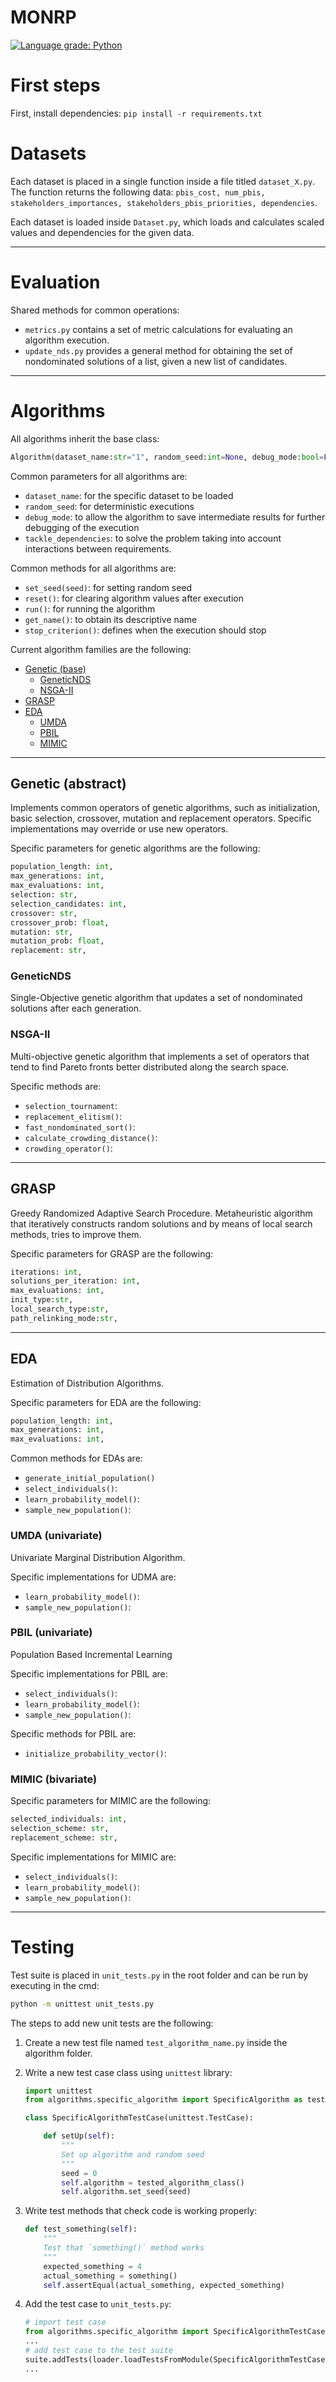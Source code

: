 # MONRP
[![Language grade: Python](https://img.shields.io/lgtm/grade/python/g/victorperezpiqueras/MONRP.svg?logo=lgtm&logoWidth=18)](https://lgtm.com/projects/g/victorperezpiqueras/MONRP/context:python)


# First steps
 
First, install dependencies: ```pip install -r requirements.txt```



# Datasets
Each dataset is placed in a single function inside a file titled ```dataset_X.py```. The function returns the following data: ```pbis_cost, num_pbis, stakeholders_importances, stakeholders_pbis_priorities, dependencies```.

Each dataset is loaded inside ```Dataset.py```, which loads and calculates scaled values and dependencies for the given data.

---

# Evaluation
Shared methods for common operations:
- ```metrics.py``` contains a set of metric calculations for evaluating an algorithm execution.
- ```update_nds.py``` provides a general method for obtaining the set of nondominated solutions of a list, given a new list of candidates.

---

# Algorithms
All algorithms inherit the base class:
```python 
Algorithm(dataset_name:str="1", random_seed:int=None, debug_mode:bool=False, tackle_dependencies:bool=False)
```
Common parameters for all algorithms are: 
- ```dataset_name```: for the specific dataset to be loaded
- ```random_seed```: for deterministic executions
- ```debug_mode```: to allow the algorithm to save intermediate results for further debugging of the execution
- ```tackle_dependencies```: to solve the problem taking into account interactions between requirements.

Common methods for all algorithms are:
- ```set_seed(seed)```: for setting random seed
- ```reset()```: for clearing algorithm values after execution
- ```run()```: for running the algorithm
- ```get_name()```: to obtain its descriptive name
- ```stop_criterion()```: defines when the execution should stop

Current algorithm families are the following:
- [Genetic (base)](#genetic-abstract)
    - [GeneticNDS](#geneticnds)
    - [NSGA-II](#nsga-ii)
- [GRASP](#grasp)
- [EDA](#eda)
    - [UMDA](#umda-univariate)
    - [PBIL](#pbil-univariate)
    - [MIMIC](#mimic-bivariate)


 ---


## Genetic (abstract)
Implements common operators of genetic algorithms, such as initialization, basic selection, crossover, mutation and replacement operators. Specific implementations may override or use new operators.

Specific parameters for genetic algorithms are the following:
```python
population_length: int, 
max_generations: int,
max_evaluations: int,
selection: str, 
selection_candidates: int, 
crossover: str,
crossover_prob: float,
mutation: str,
mutation_prob: float,
replacement: str,
```

### GeneticNDS
Single-Objective genetic algorithm that updates a set of nondominated solutions after each generation.

### NSGA-II
Multi-objective genetic algorithm that implements a set of operators that tend to find Pareto fronts better distributed along the search space.

Specific methods are:
- ```selection_tournament```: 
- ```replacement_elitism()```: 
- ```fast_nondominated_sort()```: 
- ```calculate_crowding_distance()```: 
- ```crowding_operator()```: 

 ---

## GRASP
Greedy Randomized Adaptive Search Procedure. Metaheuristic algorithm that iteratively constructs random solutions and by means of local search methods, tries to improve them.

Specific parameters for GRASP are the following:
```python
iterations: int, 
solutions_per_iteration: int, 
max_evaluations: int,
init_type:str,
local_search_type:str,
path_relinking_mode:str,
```

 ---

## EDA
Estimation of Distribution Algorithms.

Specific parameters for EDA are the following:
```python
population_length: int, 
max_generations: int,
max_evaluations: int,
```

Common methods for EDAs are:
- ```generate_initial_population()```
- ```select_individuals()```: 
- ```learn_probability_model()```: 
- ```sample_new_population()```:

### UMDA (univariate)
Univariate Marginal Distribution Algorithm.

Specific implementations for UDMA are:
- ```learn_probability_model()```: 
- ```sample_new_population()```: 

### PBIL (univariate)
Population Based Incremental Learning

Specific implementations for PBIL are:
- ```select_individuals()```: 
- ```learn_probability_model()```: 
- ```sample_new_population()```: 


Specific methods for PBIL are:
- ```initialize_probability_vector()```: 

### MIMIC (bivariate)

Specific parameters for MIMIC are the following:
```python
selected_individuals: int, 
selection_scheme: str,
replacement_scheme: str,
```

Specific implementations for MIMIC are:
- ```select_individuals()```: 
- ```learn_probability_model()```: 
- ```sample_new_population()```: 

---

# Testing
Test suite is placed in ```unit_tests.py``` in the root folder and can be run by executing in the cmd: 
```cmd
python -m unittest unit_tests.py
```
The steps to add new unit tests are the following:
1. Create a new test file named ```test_algorithm_name.py``` inside the algorithm folder.
2. Write a new test case class using ```unittest``` library:
    ```python
    import unittest
    from algorithms.specific_algorithm import SpecificAlgorithm as tested_algorithm_class

    class SpecificAlgorithmTestCase(unittest.TestCase):

        def setUp(self):
            """  
            Set up algorithm and random seed
            """
            seed = 0
            self.algorithm = tested_algorithm_class()
            self.algorithm.set_seed(seed)
    ```

3. Write test methods that check code is working properly:
    ```python
    def test_something(self):
        """  
        Test that `something()` method works
        """
        expected_something = 4
        actual_something = something()
        self.assertEqual(actual_something, expected_something)
    ```
4. Add the test case to ```unit_tests.py```: 
    ```python
    # import test case
    from algorithms.specific_algorithm import SpecificAlgorithmTestCase
    ...
    # add test case to the test suite
    suite.addTests(loader.loadTestsFromModule(SpecificAlgorithmTestCase))
    ...
    ```








